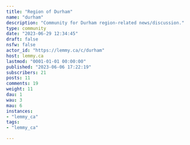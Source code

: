 ```yaml
---
title: "Region of Durham" 
name: "durham"
description: "Community for Durham region-related news/discussion."
type: community
date: "2023-06-29 12:34:45"
draft: false
nsfw: false
actor_id: "https://lemmy.ca/c/durham"
host: lemmy.ca
lastmod: "0001-01-01 00:00:00"
published: "2023-06-06 17:22:19"
subscribers: 21
posts: 11
comments: 19
weight: 11
dau: 1
wau: 3
mau: 6
instances:
- "lemmy_ca"
tags: 
- "lemmy_ca"

---
```

